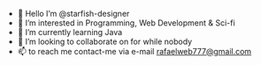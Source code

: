 - 👋 Hello I’m @starfish-designer
- 👀 I’m interested in Programming, Web Development & Sci-fi
- 🌱 I’m currently learning Java
- 💞️ I’m looking to collaborate on for while nobody
- 📫 to reach me contact-me via e-mail rafaelweb777@gmail.com

<!---
starfish-designer/starfish-designer is a ✨ special ✨ repository because its `README.md` (this file) appears on your GitHub profile.
You can click the Preview link to take a look at your changes.
--->
